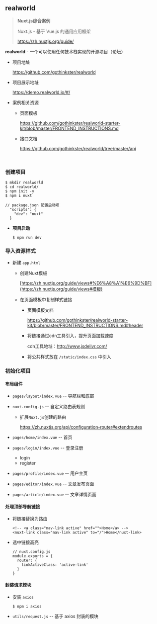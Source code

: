 ## realworld

> **Nuxt.js综合案例**
>
> Nuxt.js - 基于 Vue.js 的通用应用框架
>
> https://zh.nuxtjs.org/guide/

**realworld** - 一个可以使用任何技术栈实现的开源项目（论坛）

- 项目地址

  https://github.com/gothinkster/realworld

- 项目展示地址

  https://demo.realworld.io/#/

- 案例相关资源

  - 页面模板

    https://github.com/gothinkster/realworld-starter-kit/blob/master/FRONTEND_INSTRUCTIONS.md

  - 接口文档

    https://github.com/gothinkster/realworld/tree/master/api

    ​	

### 创建项目

```
$ mkdir realworld
$ cd realworld/
$ npm init -y
$ npm i nuxt
```

```
// package.json 配置启动项
  "scripts": {
    "dev": "nuxt"
  }
```

- **项目启动**

  ```
  $ npm run dev
  ```

  

### 导入资源样式

- 新建 `app.html`

  - 创建Nuxt模板

    [https://zh.nuxtjs.org/guide/views#%E6%A8%A1%E6%9D%BF](https://zh.nuxtjs.org/guide/views#模板)

  - 在页面模板中复制样式链接

    - 页面模板文档

      https://github.com/gothinkster/realworld-starter-kit/blob/master/FRONTEND_INSTRUCTIONS.md#header

    - 将链接通过cdn工具引入，提升页面加载速度

      cdn工具地址：http://www.jsdelivr.com/

    - 将公共样式放在 `/static/index.css` 中引入



### 初始化项目

#### 布局组件

- `pages/layout/index.vue` -- 导航栏和底部

- `nuxt.config.js` -- 自定义路由表规则

  - 扩展`Nuxt.js`创建的路由

    https://zh.nuxtjs.org/api/configuration-router#extendroutes

- `pages/home/index.vue` -- 首页
- `pages/login/index.vue` -- 登录注册
  - login
  - register
- `pages/profile/index.vue` -- 用户主页
- `pages/editor/index.vue` -- 文章发布页面
- `pages/article/index.vue` -- 文章详情页面

#### 处理顶部导航链接

- 将链接替换为路由

    ```
    <!-- <a class="nav-link active" href="">Home</a> -->
    <nuxt-link class="nav-link active" to="/">Home</nuxt-link>
    ```

- 选中链接高亮

    ```
    // nuxt.config.js
    module.exports = {
      router: {
        linkActiveClass: 'active-link'
      }
    }
    ```

#### 封装请求模块

- 安装 `axios`

  ```
  $ npm i axios
  ```

- `utils/request.js` -- 基于 axios 封装的模块